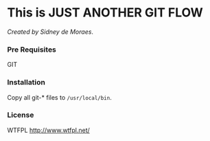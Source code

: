 # This is **JUST ANOTHER GIT FLOW**
_Created by Sidney de Moraes_.

### Pre Requisites
GIT

### Installation
Copy all git-* files to `/usr/local/bin`.

### License
WTFPL
http://www.wtfpl.net/
